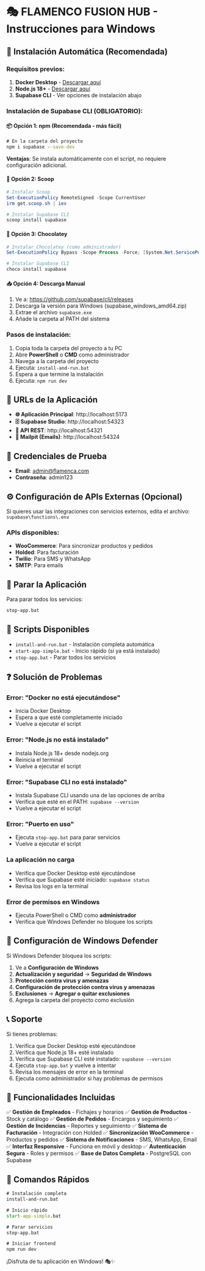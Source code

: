 # 🎭 FLAMENCO FUSION HUB - Instrucciones para Windows

## 🚀 Instalación Automática (Recomendada)

### Requisitos previos:
1. **Docker Desktop** - [Descargar aquí](https://www.docker.com/products/docker-desktop/)
2. **Node.js 18+** - [Descargar aquí](https://nodejs.org/)
3. **Supabase CLI** - Ver opciones de instalación abajo

### Instalación de Supabase CLI (OBLIGATORIO):

#### 📦 **Opción 1: npm (Recomendada - más fácil)**
```cmd
# En la carpeta del proyecto
npm i supabase --save-dev
```
**Ventajas**: Se instala automáticamente con el script, no requiere configuración adicional.

#### 🥄 **Opción 2: Scoop**
```powershell
# Instalar Scoop
Set-ExecutionPolicy RemoteSigned -Scope CurrentUser
irm get.scoop.sh | iex

# Instalar Supabase CLI
scoop install supabase
```

#### 🍫 **Opción 3: Chocolatey**
```powershell
# Instalar Chocolatey (como administrador)
Set-ExecutionPolicy Bypass -Scope Process -Force; [System.Net.ServicePointManager]::SecurityProtocol = [System.Net.ServicePointManager]::SecurityProtocol -bor 3072; iex ((New-Object System.Net.WebClient).DownloadString('https://community.chocolatey.org/install.ps1'))

# Instalar Supabase CLI
choco install supabase
```

#### 📥 **Opción 4: Descarga Manual**
1. Ve a: https://github.com/supabase/cli/releases
2. Descarga la versión para Windows (supabase_windows_amd64.zip)
3. Extrae el archivo `supabase.exe`
4. Añade la carpeta al PATH del sistema

### Pasos de instalación:
1. Copia toda la carpeta del proyecto a tu PC
2. Abre **PowerShell** o **CMD** como administrador
3. Navega a la carpeta del proyecto
4. Ejecuta: `install-and-run.bat`
5. Espera a que termine la instalación
6. Ejecuta: `npm run dev`

## 📱 URLs de la Aplicación

- **🌐 Aplicación Principal**: http://localhost:5173
- **🗄️ Supabase Studio**: http://localhost:54323
- **🔌 API REST**: http://localhost:54321
- **📧 Mailpit (Emails)**: http://localhost:54324

## 👤 Credenciales de Prueba

- **Email**: admin@flamenca.com
- **Contraseña**: admin123

## ⚙️ Configuración de APIs Externas (Opcional)

Si quieres usar las integraciones con servicios externos, edita el archivo:
`supabase\functions\.env`

### APIs disponibles:
- **WooCommerce**: Para sincronizar productos y pedidos
- **Holded**: Para facturación
- **Twilio**: Para SMS y WhatsApp
- **SMTP**: Para emails

## 🛑 Parar la Aplicación

Para parar todos los servicios:
```cmd
stop-app.bat
```

## 🔧 Scripts Disponibles

- `install-and-run.bat` - Instalación completa automática
- `start-app-simple.bat` - Inicio rápido (si ya está instalado)
- `stop-app.bat` - Parar todos los servicios

## ❓ Solución de Problemas

### Error: "Docker no está ejecutándose"
- Inicia Docker Desktop
- Espera a que esté completamente iniciado
- Vuelve a ejecutar el script

### Error: "Node.js no está instalado"
- Instala Node.js 18+ desde nodejs.org
- Reinicia el terminal
- Vuelve a ejecutar el script

### Error: "Supabase CLI no está instalado"
- Instala Supabase CLI usando una de las opciones de arriba
- Verifica que esté en el PATH: `supabase --version`
- Vuelve a ejecutar el script

### Error: "Puerto en uso"
- Ejecuta `stop-app.bat` para parar servicios
- Vuelve a ejecutar el script

### La aplicación no carga
- Verifica que Docker Desktop esté ejecutándose
- Verifica que Supabase esté iniciado: `supabase status`
- Revisa los logs en la terminal

### Error de permisos en Windows
- Ejecuta PowerShell o CMD como **administrador**
- Verifica que Windows Defender no bloquee los scripts

## 🔐 Configuración de Windows Defender

Si Windows Defender bloquea los scripts:

1. Ve a **Configuración de Windows**
2. **Actualización y seguridad** → **Seguridad de Windows**
3. **Protección contra virus y amenazas**
4. **Configuración de protección contra virus y amenazas**
5. **Exclusiones** → **Agregar o quitar exclusiones**
6. Agrega la carpeta del proyecto como exclusión

## 📞 Soporte

Si tienes problemas:
1. Verifica que Docker Desktop esté ejecutándose
2. Verifica que Node.js 18+ esté instalado
3. Verifica que Supabase CLI esté instalado: `supabase --version`
4. Ejecuta `stop-app.bat` y vuelve a intentar
5. Revisa los mensajes de error en la terminal
6. Ejecuta como administrador si hay problemas de permisos

## 🎯 Funcionalidades Incluidas

✅ **Gestión de Empleados** - Fichajes y horarios
✅ **Gestión de Productos** - Stock y catálogo
✅ **Gestión de Pedidos** - Encargos y seguimiento
✅ **Gestión de Incidencias** - Reportes y seguimiento
✅ **Sistema de Facturación** - Integración con Holded
✅ **Sincronización WooCommerce** - Productos y pedidos
✅ **Sistema de Notificaciones** - SMS, WhatsApp, Email
✅ **Interfaz Responsive** - Funciona en móvil y desktop
✅ **Autenticación Segura** - Roles y permisos
✅ **Base de Datos Completa** - PostgreSQL con Supabase

## 🚀 Comandos Rápidos

```cmd
# Instalación completa
install-and-run.bat

# Inicio rápido
start-app-simple.bat

# Parar servicios
stop-app.bat

# Iniciar frontend
npm run dev
```

¡Disfruta de tu aplicación en Windows! 🎭✨
